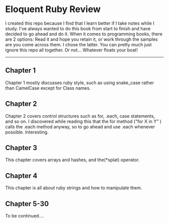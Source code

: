 Eloquent Ruby Review
===================


I created this repo because I find that I learn better if I take notes while I study. I've always wanted to do this book from start to finish and have decided to go ahead and do it. When it comes to programming books, there are 2 options: Read it and hope you retain it, or work through the samples are you come across them. I chose the latter. You can pretty much just ignore this repo all together. Or not... Whatever floats your boat!

----------


Chapter 1
-------------

Chapter 1 mostly discusses ruby style, such as using snake_case rather than CamelCase except for Class names.

Chapter 2
-------------

Chapter 2 covers control structures such as for, .each, case statements, and so on. I discovered while reading this that the for method ("for X in Y"
) calls the .each method anyway, so to go ahead and use .each whenever possible. Interesting.

Chapter 3
-------------

This chapter covers arrays and hashes, and the(*splat) operator.

Chapter 4
-------------
This chapter is all about ruby strings and how to manipulate them.

Chapter 5-30
-------------

To be continued....